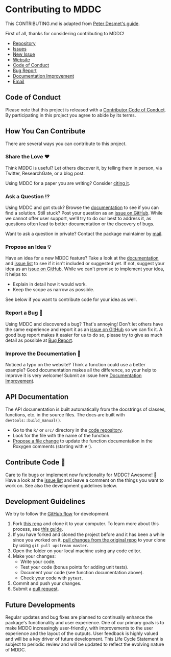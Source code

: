 # Contributing to MDDC

This CONTRIBUTING.md is adapted from [Peter Desmet's guide](https://gist.github.com/peterdesmet/e90a1b0dc17af6c12daf6e8b2f044e7c).

First of all, thanks for considering contributing to MDDC!

- [Repository](https://github.com/niuniular/MDDC)
- [Issues](https://github.com/niuniular/MDDC/issues)
- [New Issue](https://github.com/niuniular/MDDC/issues/new)
- [Website](https://niuniular.github.io/MDDC/)
- [Code of Conduct](https://github.com/niuniular/MDDC/blob/main/CODE_OF_CONDUCT.md)
- [Bug Report](https://github.com/niuniular/MDDC/issues/new?assignees=&labels=Bug%2CNeeds+Triage&projects=&template=bug_report.yml)
- [Documentation Improvement](https://github.com/niuniular/MDDC/issues/new?assignees=&labels=Documentation%2CNeeds+Triage&projects=&template=documentation_improvement.yml)
- [Email](mailto:raktimmu@buffalo.edu)

## Code of Conduct

Please note that this project is released with a [Contributor Code of Conduct](https://github.com/niuniular/MDDC/blob/main/CODE_OF_CONDUCT.md). By participating in this project you agree to abide by its terms.

## How You Can Contribute

There are several ways you can contribute to this project.

### Share the Love ❤️

Think MDDC is useful? Let others discover it, by telling them in person, via Twitter, ResearchGate, or a blog post.

Using MDDC for a paper you are writing? Consider [citing it](https://niuniular.github.io/MDDC/authors.html#citation).

### Ask a Question ⁉️

Using MDDC and got stuck? Browse the [documentation](https://niuniular.github.io/MDDC/) to see if you can find a solution. Still stuck? Post your question as an [issue on GitHub](https://github.com/niuniular/MDDC/issues/new). While we cannot offer user support, we'll try to do our best to address it, as questions often lead to better documentation or the discovery of bugs.

Want to ask a question in private? Contact the package maintainer by [mail](mailto:raktimmu@buffalo.edu).

### Propose an Idea 💡

Have an idea for a new MDDC feature? Take a look at the [documentation](https://niuniular.github.io/MDDC/) and [issue list](https://github.com/niuniular/MDDC/issues) to see if it isn't included or suggested yet. If not, suggest your idea as an [issue on GitHub](https://github.com/niuniular/MDDC/issues/new). While we can't promise to implement your idea, it helps to:

- Explain in detail how it would work.
- Keep the scope as narrow as possible.

See below if you want to contribute code for your idea as well.

### Report a Bug 🐛

Using MDDC and discovered a bug? That's annoying! Don't let others have the same experience and report it as an [issue on GitHub](https://github.com/niuniular/MDDC/issues/new) so we can fix it. A good bug report makes it easier for us to do so, please try to give as much detail as possible at [Bug Report](https://github.com/niuniular/MDDC/issues/new?assignees=&labels=Bug%2CNeeds+Triage&projects=&template=bug_report.yml).

### Improve the Documentation 📖

Noticed a typo on the website? Think a function could use a better example? Good documentation makes all the difference, so your help to improve it is very welcome! Submit an issue here [Documentation Improvement](https://github.com/niuniular/MDDC/issues/new).

## API Documentation

The API documentation is built automatically from the docstrings of classes, functions, etc. in the source files. The docs are built with `devtools::build_manual()`. 

- Go to the `R/` or `src/` directory in the [code repository](https://github.com/niuniular/MDDC).
- Look for the file with the name of the function.
- [Propose a file change](https://help.github.com/articles/editing-files-in-another-user-s-repository/) to update the function documentation in the Roxygen comments (starting with `#'`).

## Contribute Code 📝

Care to fix bugs or implement new functionality for MDDC? Awesome! 👏 Have a look at the [issue list](https://github.com/niuniular/MDDC/issues) and leave a comment on the things you want to work on. See also the development guidelines below.

## Development Guidelines

We try to follow the [GitHub flow](https://guides.github.com/introduction/flow/) for development.

1. Fork [this repo](https://github.com/niuniular/MDDC) and clone it to your computer. To learn more about this process, see [this guide](https://guides.github.com/activities/forking/).
2. If you have forked and cloned the project before and it has been a while since you worked on it, [pull changes from the original repo](https://help.github.com/articles/merging-an-upstream-repository-into-your-fork/) to your clone by using `git pull upstream master`.
3. Open the folder on your local machine using any code editor.
4. Make your changes:
   - Write your code.
   - Test your code (bonus points for adding unit tests).
   - Document your code (see function documentation above).
   - Check your code with `pytest`.
5. Commit and push your changes.
6. Submit a [pull request](https://guides.github.com/activities/forking/#making-a-pull-request).

## Future Developments

Regular updates and bug fixes are planned to continually enhance the package's functionality and user experience. One of our primary goals is to make MDDC increasingly user-friendly, with improvements to the user experience and the layout of the outputs. User feedback is highly valued and will be a key driver of future development. This Life Cycle Statement is subject to periodic review and will be updated to reflect the evolving nature of MDDC.